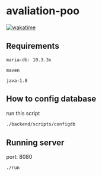 # avaliation-poo

[![wakatime](https://wakatime.com/badge/user/f1d329ab-b4f3-48bd-8ee8-20a2da432d3c/project/933d7e1d-d0f2-438e-9dd6-d24987e09779.svg)](https://wakatime.com/badge/user/f1d329ab-b4f3-48bd-8ee8-20a2da432d3c/project/933d7e1d-d0f2-438e-9dd6-d24987e09779)

## Requirements

`maria-db: 10.3.3x`

`maven`

`java-1.8`

## How to config database

run this script

```bash
./backend/scripts/configdb
```

## Running server

port: 8080

```bash
./run
```
